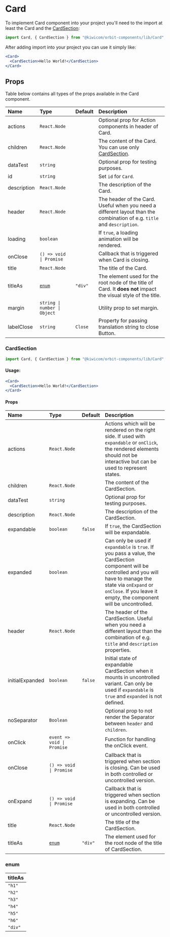 # Card

To implement Card component into your project you'll need to the import at least the Card and the [CardSection](#cardsection):

```jsx
import Card, { CardSection } from "@kiwicom/orbit-components/lib/Card";
```

After adding import into your project you can use it simply like:

```jsx
<Card>
  <CardSection>Hello World!</CardSection>
</Card>
```

## Props

Table below contains all types of the props available in the Card component.

| Name        | Type                         | Default | Description                                                                                                             |
| :---------- | :--------------------------- | :------ | :---------------------------------------------------------------------------------------------------------------------- |
| actions     | `React.Node`                 |         | Optional prop for Action components in header of Card.                                                                  |
| children    | `React.Node`                 |         | The content of the Card. You can use only [CardSection](#cardsection).                                                  |
| dataTest    | `string`                     |         | Optional prop for testing purposes.                                                                                     |
| id          | `string`                     |         | Set `id` for `Card`.                                                                                                    |
| description | `React.Node`                 |         | The description of the Card.                                                                                            |
| header      | `React.Node`                 |         | The header of the Card. Useful when you need a different layout than the combination of e.g. `title` and `description`. |
| loading     | `boolean`                    |         | If `true`, a loading animation will be rendered.                                                                        |
| onClose     | `() => void \| Promise`      |         | Callback that is triggered when Card is closing.                                                                        |
| title       | `React.Node`                 |         | The title of the Card.                                                                                                  |
| titleAs     | [`enum`](#enum)              | `"div"` | The element used for the root node of the title of Card. It **does not** impact the visual style of the title.          |
| margin      | `string \| number \| Object` |         | Utility prop to set margin.                                                                                             |
| labelClose  | `string`                     | `Close` | Property for passing translation string to close Button.                                                                |

### CardSection

```jsx
import Card, { CardSection } from "@kiwicom/orbit-components/lib/Card";
```

#### Usage:

```jsx
<Card>
  <CardSection>Hello World!</CardSection>
</Card>
```

#### Props

| Name            | Type                       | Default | Description                                                                                                                                                                                                                                 |
| :-------------- | :------------------------- | :------ | :------------------------------------------------------------------------------------------------------------------------------------------------------------------------------------------------------------------------------------------ |
| actions         | `React.Node`               |         | Actions which will be rendered on the right side. If used with `expandable` or `onClick`, the rendered elements should not be interactive but can be used to represent states.                                                              |
| children        | `React.Node`               |         | The content of the CardSection.                                                                                                                                                                                                             |
| dataTest        | `string`                   |         | Optional prop for testing purposes.                                                                                                                                                                                                         |
| description     | `React.Node`               |         | The description of the CardSection.                                                                                                                                                                                                         |
| expandable      | `boolean`                  | `false` | If `true`, the CardSection will be expandable.                                                                                                                                                                                              |
| expanded        | `boolean`                  |         | Can only be used if `expandable` is `true`. If you pass a value, the CardSection component will be controlled and you will have to manage the state via `onExpand` or `onClose`. If you leave it empty, the component will be uncontrolled. |
| header          | `React.Node`               |         | The header of the CardSection. Useful when you need a different layout than the combination of e.g. `title` and `description` properties.                                                                                                   |
| initialExpanded | `boolean`                  | `false` | Initial state of expandable CardSection when it mounts in uncontrolled variant. Can only be used if `expandable` is `true` and `expanded` is not defined.                                                                                   |
| noSeparator     | `Boolean`                  |         | Optional prop to not render the Separator between `header` and `children`.                                                                                                                                                                  |
| onClick         | `event => void \| Promise` |         | Function for handling the onClick event.                                                                                                                                                                                                    |
| onClose         | `() => void \| Promise`    |         | Callback that is triggered when section is closing. Can be used in both controlled or uncontrolled version.                                                                                                                                 |
| onExpand        | `() => void \| Promise`    |         | Callback that is triggered when section is expanding. Can be used in both controlled or uncontrolled version.                                                                                                                               |
| title           | `React.Node`               |         | The title of the CardSection.                                                                                                                                                                                                               |
| titleAs         | [`enum`](#enum)            | `"div"` | The element used for the root node of the title of CardSection.                                                                                                                                                                             |

### enum

| titleAs |
| :------ |
| `"h1"`  |
| `"h2"`  |
| `"h3"`  |
| `"h4"`  |
| `"h5"`  |
| `"h6"`  |
| `"div"` |
